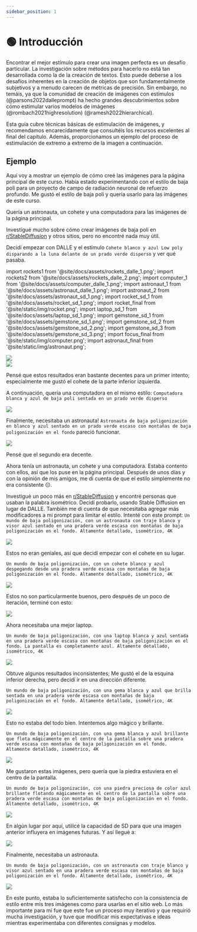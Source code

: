 ```yaml
---
sidebar_position: 1
---
```


# 🟢 Introducción

Encontrar el mejor estímulo para crear una imagen perfecta es un desafío particular. La investigación sobre métodos para hacerlo no está tan desarrollada como la de la creación de textos. Esto puede deberse a los desafíos inherentes en la creación de objetos que son fundamentalmente subjetivos y a menudo carecen de métricas de precisión. Sin embargo, no temáis, ya que la comunidad de creación de imágenes con estímulos (@parsons2022dalleprompt) ha hecho grandes descubrimientos sobre cómo estimular varios modelos de imágenes (@rombach2021highresolution) (@ramesh2022hierarchical).

Esta guía cubre técnicas básicas de estimulación de imágenes, y recomendamos encarecidamente que consultéis los recursos excelentes al final del capítulo. Además, proporcionamos un ejemplo del proceso de estimulación de extremo a extremo de la imagen a continuación.

## Ejemplo

Aquí voy a mostrar un ejemplo de cómo creé las imágenes para la página principal de este curso. Había estado experimentando con el estilo de baja poli para un proyecto de campo de radiación neuronal de refuerzo profundo. Me gustó el estilo de baja poli y quería usarlo para las imágenes de este curso.

Quería un astronauta, un cohete y una computadora para las imágenes de la página principal.

Investigué mucho sobre cómo crear imágenes de baja poli en [r/StableDiffusion](https://www.reddit.com/r/StableDiffusion/) y otros sitios, pero no encontré nada muy útil.

Decidí empezar con DALLE y el estímulo `Cohete blanco y azul Low poly disparando a la luna delante de un prado verde disperso` y ver qué pasaba.

import rockets1 from '@site/docs/assets/rockets_dalle_1.png';
import rockets2 from '@site/docs/assets/rockets_dalle_2.png';
import computer_1 from '@site/docs/assets/computer_dalle_1.png';
import astronaut_1 from '@site/docs/assets/astronaut_dalle_1.png';
import astronaut_2 from '@site/docs/assets/astronaut_sd_1.png';
import rocket_sd_1 from '@site/docs/assets/rocket_sd_1.png';
import rocket_final from '@site/static/img/rocket.png';
import laptop_sd_1 from '@site/docs/assets/laptop_sd_1.png';
import gemstone_sd_1 from '@site/docs/assets/gemstone_sd_1.png';
import gemstone_sd_2 from '@site/docs/assets/gemstone_sd_2.png';
import gemstone_sd_3 from '@site/docs/assets/gemstone_sd_3.png';
import focus_final from '@site/static/img/computer.png';
import astronaut_final from '@site/static/img/astronaut.png';

<div style={{textAlign: 'center'}}>
  <img src={rockets1} style={{width: "750px"}} />
</div>

<div style={{textAlign: 'center'}}>
  <img src={rockets2} style={{width: "750px"}} />
</div>

Pensé que estos resultados eran bastante decentes para un primer intento; especialmente me gustó el cohete de la parte inferior izquierda.

A continuación, quería una computadora en el mismo estilo: `Computadora blanca y azul de baja poli sentada en un prado verde disperso`

<div style={{textAlign: 'center'}}>
  <img src={computer_1} style={{width: "750px"}} />
</div>

Finalmente, necesitaba un astronauta! `Astronauta de baja poligonización en blanco y azul sentado en un prado verde escaso con montañas de baja poligonización en el fondo` pareció funcionar.

<div style={{textAlign: 'center'}}>
  <img src={astronaut_1} style={{width: "750px"}} />
</div>

Pensé que el segundo era decente.

Ahora tenía un astronauta, un cohete y una computadora. Estaba contento con ellos, así que los puse en la página principal. Después de unos días y con la opinión de mis amigos, me di cuenta de que el estilo simplemente no era consistente 😔.

Investigué un poco más en [r/StableDiffusion](https://www.reddit.com/r/StableDiffusion/) y encontré personas que usaban la palabra isométrico. Decidí probarlo, usando Stable Diffusion en lugar de DALLE. También me di cuenta de que necesitaba agregar más modificadores a mi prompt para limitar el estilo. Intenté con este prompt: `Un mundo de baja poligonización, con un astronauta con traje blanco y visor azul sentado en una pradera verde escasa con montañas de baja poligonización en el fondo. Altamente detallado, isométrico, 4K`

<div style={{textAlign: 'center'}}>
  <img src={astronaut_2} style={{width: "250px"}} />
</div>

Estos no eran geniales, así que decidí empezar con el cohete en su lugar.

`Un mundo de baja poligonización, con un cohete blanco y azul despegando desde una pradera verde escasa con montañas de baja poligonización en el fondo. Altamente detallado, isométrico, 4K`

<div style={{textAlign: 'center'}}>
  <img src={rocket_sd_1} style={{width: "250px"}} />
</div>

Estos no son particularmente buenos, pero después de un poco de iteración, terminé con esto:

<div style={{textAlign: 'center'}}>
  <img src={rocket_final} style={{width: "250px"}} />
</div>

Ahora necesitaba una mejor laptop.

`Un mundo de baja poligonización, con una laptop blanca y azul sentada en una pradera verde escasa con montañas de baja poligonización en el fondo. La pantalla es completamente azul. Altamente detallado, isométrico, 4K`

<div style={{textAlign: 'center'}}>
  <img src={laptop_sd_1} style={{width: "250px"}} />
</div>

Obtuve algunos resultados inconsistentes; Me gustó el de la esquina inferior derecha, pero decidí ir en una dirección diferente.

`Un mundo de baja poligonización, con una gema blanca y azul que brilla sentada en una pradera verde escasa con montañas de baja poligonización en el fondo. Altamente detallado, isométrico, 4K`

<div style={{textAlign: 'center'}}>
  <img src={gemstone_sd_1} style={{width: "250px"}} />
</div>

Esto no estaba del todo bien. Intentemos algo mágico y brillante.

`Un mundo de baja poligonización, con una gema blanca y azul brillante que flota mágicamente en el centro de la pantalla sobre una pradera verde escasa con montañas de baja poligonización en el fondo. Altamente detallado, isométrico, 4K`

<div style={{textAlign: 'center'}}>
  <img src={gemstone_sd_2} style={{width: "250px"}} />
</div>

Me gustaron estas imágenes, pero quería que la piedra estuviera en el centro de la pantalla.

`Un mundo de baja poligonización, con una piedra preciosa de color azul brillante flotando mágicamente en el centro de la pantalla sobre una pradera verde escasa con montañas de baja poligonización en el fondo. Altamente detallado, isométrico, 4K`

<div style={{textAlign: 'center'}}>
  <img src={gemstone_sd_3} style={{width: "250px"}} />
</div>

En algún lugar por aquí, utilicé la capacidad de SD para que una imagen anterior influyera en imágenes futuras. Y así llegué a:

<div style={{textAlign: 'center'}}>
  <img src={focus_final} style={{width: "250px"}} />
</div>

Finalmente, necesitaba un astronauta.

`Un mundo de baja poligonización, con un astronauta con traje blanco y visor azul sentado en una pradera verde escasa con montañas de baja poligonización en el fondo. Altamente detallado, isométrico, 4K`

<div style={{textAlign: 'center'}}>
  <img src={astronaut_final} style={{width: "250px"}} />
</div>

En este punto, estaba lo suficientemente satisfecho con la consistencia de estilo entre mis tres imágenes como para usarlas en el sitio web. Lo más importante para mí fue que este fue un proceso muy iterativo y que requirió mucha investigación, y tuve que modificar mis expectativas e ideas mientras experimentaba con diferentes consignas y modelos.